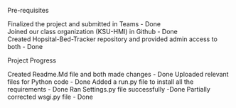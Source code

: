Pre-requisites

Finalized the project and submitted in Teams - Done <br/>
Joined our class organization (KSU-HMI) in Github - Done <br/>
Created Hopsital-Bed-Tracker repository and provided admin access to both - Done <br/>

Project Progress

Created Readme.Md file and both made changes - Done
Uploaded relevant files for Python code - Done
Added a run.py file to install all the requirements - Done
Ran Settings.py file successfully -Done
Partially corrected wsgi.py file - Done

